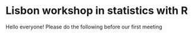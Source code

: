 # Lisbon workshop in statistics with R
Hello everyone! Please do the following before our first meeting
